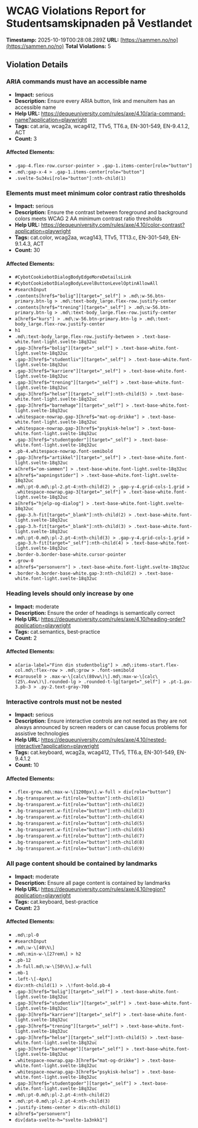 # WCAG Violations Report for Studentsamskipnaden på Vestlandet

**Timestamp:** 2025-10-19T00:28:08.289Z
**URL:** [https://sammen.no/no](https://sammen.no/no)
**Total Violations:** 5

## Violation Details

### ARIA commands must have an accessible name

- **Impact:** serious
- **Description:** Ensure every ARIA button, link and menuitem has an accessible name
- **Help URL:** https://dequeuniversity.com/rules/axe/4.10/aria-command-name?application=playwright
- **Tags:** cat.aria, wcag2a, wcag412, TTv5, TT6.a, EN-301-549, EN-9.4.1.2, ACT
- **Count:** 3

#### Affected Elements:

- `.gap-4.flex-row.cursor-pointer > .gap-1.items-center[role="button"]`
- `.md\:gap-x-4 > .gap-1.items-center[role="button"]`
- `.svelte-5u34vi[role="button"]:nth-child(1)`

### Elements must meet minimum color contrast ratio thresholds

- **Impact:** serious
- **Description:** Ensure the contrast between foreground and background colors meets WCAG 2 AA minimum contrast ratio thresholds
- **Help URL:** https://dequeuniversity.com/rules/axe/4.10/color-contrast?application=playwright
- **Tags:** cat.color, wcag2aa, wcag143, TTv5, TT13.c, EN-301-549, EN-9.1.4.3, ACT
- **Count:** 30

#### Affected Elements:

- `#CybotCookiebotDialogBodyEdgeMoreDetailsLink`
- `#CybotCookiebotDialogBodyLevelButtonLevelOptinAllowAll`
- `#searchInput`
- `.contents[href$="bolig"][target="_self"] > .md\:w-56.btn-primary.btn-lg > .md\:text-body_large.flex-row.justify-center`
- `.contents[href$="trening"][target="_self"] > .md\:w-56.btn-primary.btn-lg > .md\:text-body_large.flex-row.justify-center`
- `a[href$="kurs"] > .md\:w-56.btn-primary.btn-lg > .md\:text-body_large.flex-row.justify-center`
- `h1`
- `.md\:text-body_large.flex-row.justify-between > .text-base-white.font-light.svelte-18q32uc`
- `.gap-3[href$="bolig"][target="_self"] > .text-base-white.font-light.svelte-18q32uc`
- `.gap-3[href$="studentliv"][target="_self"] > .text-base-white.font-light.svelte-18q32uc`
- `.gap-3[href$="karriere"][target="_self"] > .text-base-white.font-light.svelte-18q32uc`
- `.gap-3[href$="trening"][target="_self"] > .text-base-white.font-light.svelte-18q32uc`
- `.gap-3[href$="helse"][target="_self"]:nth-child(5) > .text-base-white.font-light.svelte-18q32uc`
- `.gap-3[href$="barnehage"][target="_self"] > .text-base-white.font-light.svelte-18q32uc`
- `.whitespace-nowrap.gap-3[href$="mat-og-drikke"] > .text-base-white.font-light.svelte-18q32uc`
- `.whitespace-nowrap.gap-3[href$="psykisk-helse"] > .text-base-white.font-light.svelte-18q32uc`
- `.gap-3[href$="studentgoder"][target="_self"] > .text-base-white.font-light.svelte-18q32uc`
- `.pb-4.whitespace-nowrap.font-semibold`
- `.gap-3[href$="artikkel"][target="_self"] > .text-base-white.font-light.svelte-18q32uc`
- `a[href$="om-sammen"] > .text-base-white.font-light.svelte-18q32uc`
- `a[href$="aapningstider"] > .text-base-white.font-light.svelte-18q32uc`
- `.md\:pt-0.md\:pl-2.pt-4:nth-child(2) > .gap-y-4.grid-cols-1.grid > .whitespace-nowrap.gap-3[target="_self"] > .text-base-white.font-light.svelte-18q32uc`
- `a[href$="hjelp-og-dialog"] > .text-base-white.font-light.svelte-18q32uc`
- `.gap-3.h-fit[target="_blank"]:nth-child(2) > .text-base-white.font-light.svelte-18q32uc`
- `.gap-3.h-fit[target="_blank"]:nth-child(3) > .text-base-white.font-light.svelte-18q32uc`
- `.md\:pt-0.md\:pl-2.pt-4:nth-child(3) > .gap-y-4.grid-cols-1.grid > .gap-3.h-fit[target="_self"]:nth-child(4) > .text-base-white.font-light.svelte-18q32uc`
- `.border-b.border-base-white.cursor-pointer`
- `.grow-0`
- `a[href$="personvern"] > .text-base-white.font-light.svelte-18q32uc`
- `.border-b.border-base-white.gap-3:nth-child(2) > .text-base-white.font-light.svelte-18q32uc`

### Heading levels should only increase by one

- **Impact:** moderate
- **Description:** Ensure the order of headings is semantically correct
- **Help URL:** https://dequeuniversity.com/rules/axe/4.10/heading-order?application=playwright
- **Tags:** cat.semantics, best-practice
- **Count:** 2

#### Affected Elements:

- `a[aria-label="Finn din studentbolig"] > .md\:items-start.flex-col.md\:flex-row > .md\:grow > .font-semibold`
- `#carousel0 > .max-w-\[calc\(80vw\)\].md\:max-w-\[calc\(25\.4vw\)\].rounded-lg > .rounded-t-lg[target="_self"] > .pt-1.px-3.pb-3 > .py-2.text-gray-700`

### Interactive controls must not be nested

- **Impact:** serious
- **Description:** Ensure interactive controls are not nested as they are not always announced by screen readers or can cause focus problems for assistive technologies
- **Help URL:** https://dequeuniversity.com/rules/axe/4.10/nested-interactive?application=playwright
- **Tags:** cat.keyboard, wcag2a, wcag412, TTv5, TT6.a, EN-301-549, EN-9.4.1.2
- **Count:** 10

#### Affected Elements:

- `.flex-grow.md\:max-w-\[1200px\].w-full > div[role="button"]`
- `.bg-transparent.w-fit[role="button"]:nth-child(1)`
- `.bg-transparent.w-fit[role="button"]:nth-child(2)`
- `.bg-transparent.w-fit[role="button"]:nth-child(3)`
- `.bg-transparent.w-fit[role="button"]:nth-child(4)`
- `.bg-transparent.w-fit[role="button"]:nth-child(5)`
- `.bg-transparent.w-fit[role="button"]:nth-child(6)`
- `.bg-transparent.w-fit[role="button"]:nth-child(7)`
- `.bg-transparent.w-fit[role="button"]:nth-child(8)`
- `.bg-transparent.w-fit[role="button"]:nth-child(9)`

### All page content should be contained by landmarks

- **Impact:** moderate
- **Description:** Ensure all page content is contained by landmarks
- **Help URL:** https://dequeuniversity.com/rules/axe/4.10/region?application=playwright
- **Tags:** cat.keyboard, best-practice
- **Count:** 23

#### Affected Elements:

- `.md\:pl-0`
- `#searchInput`
- `.md\:w-\[40\%\]`
- `.md\:min-w-\[27rem\] > h2`
- `.pb-12`
- `.h-full.md\:w-\[50\%\].w-full`
- `.mb-1`
- `.left-\[-4px\]`
- `div:nth-child(1) > .\!font-bold.pb-4`
- `.gap-3[href$="bolig"][target="_self"] > .text-base-white.font-light.svelte-18q32uc`
- `.gap-3[href$="studentliv"][target="_self"] > .text-base-white.font-light.svelte-18q32uc`
- `.gap-3[href$="karriere"][target="_self"] > .text-base-white.font-light.svelte-18q32uc`
- `.gap-3[href$="trening"][target="_self"] > .text-base-white.font-light.svelte-18q32uc`
- `.gap-3[href$="helse"][target="_self"]:nth-child(5) > .text-base-white.font-light.svelte-18q32uc`
- `.gap-3[href$="barnehage"][target="_self"] > .text-base-white.font-light.svelte-18q32uc`
- `.whitespace-nowrap.gap-3[href$="mat-og-drikke"] > .text-base-white.font-light.svelte-18q32uc`
- `.whitespace-nowrap.gap-3[href$="psykisk-helse"] > .text-base-white.font-light.svelte-18q32uc`
- `.gap-3[href$="studentgoder"][target="_self"] > .text-base-white.font-light.svelte-18q32uc`
- `.md\:pt-0.md\:pl-2.pt-4:nth-child(2)`
- `.md\:pt-0.md\:pl-2.pt-4:nth-child(3)`
- `.justify-items-center > div:nth-child(1)`
- `a[href$="personvern"]`
- `div[data-svelte-h="svelte-1a3nkk1"]`
